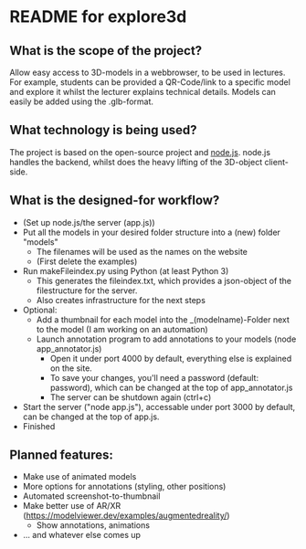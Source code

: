 # README for explore3d

## What is the scope of the project?
Allow easy access to 3D-models in a webbrowser, to be used in lectures. For example, students can be provided a QR-Code/link to a specific model and explore it whilst the lecturer explains technical details.
Models can easily be added using the .glb-format. 

## What technology is being used?
The project is based on the open-source project [<model-viewer>](https://modelviewer.dev/) and [node.js](nodejs.org). node.js handles the backend, whilst <model-viewer> does the heavy lifting of the 3D-object client-side.

## What is the designed-for workflow?
- (Set up node.js/the server (app.js))
- Put all the models in your desired folder structure into a (new) folder "models"
	- The filenames will be used as the names on the website
	- (First delete the examples)
- Run makeFileindex.py using Python (at least Python 3)
	- This generates the fileindex.txt, which provides a json-object of the filestructure for the server.
  	- Also creates infrastructure for the next steps
- Optional:
	- Add a thumbnail for each model into the _(modelname)-Folder next to the model (I am working on an automation)
	- Launch annotation program to add annotations to your models (node app_annotator.js)
		- Open it under port 4000 by default, everything else is explained on the site.
  		- To save your changes, you'll need a password (default: password), which can be changed at the top of app_annotator.js
		- The server can be shutdown again (ctrl+c)
- Start the server ("node app.js"), accessable under port 3000 by default, can be changed at the top of app.js.
- Finished

## Planned features:
- Make use of animated models
- More options for annotations (styling, other positions)
- Automated screenshot-to-thumbnail
- Make better use of AR/XR (https://modelviewer.dev/examples/augmentedreality/)
	- Show annotations, animations
 - ... and whatever else comes up
